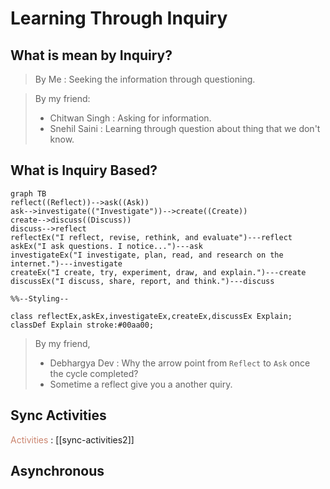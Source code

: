 # Learning Through Inquiry
## What is mean by Inquiry?

> By Me :
> Seeking the information through questioning.

> By my friend:
> - Chitwan Singh : Asking for information.
> - Snehil Saini : Learning through question about thing that we don't know.

## What is Inquiry Based?

```mermaid
graph TB
reflect((Reflect))-->ask((Ask))
ask-->investigate(("Investigate"))-->create((Create))
create-->discuss((Discuss))
discuss-->reflect
reflectEx("I reflect, revise, rethink, and evaluate")---reflect
askEx("I ask questions. I notice...")---ask
investigateEx("I investigate, plan, read, and research on the internet.")---investigate
createEx("I create, try, experiment, draw, and explain.")---create
discussEx("I discuss, share, report, and think.")---discuss

%%--Styling--

class reflectEx,askEx,investigateEx,createEx,discussEx Explain;
classDef Explain stroke:#00aa00;
```

> By my friend,  
> - Debhargya Dev :  Why the arrow point from `Reflect` to `Ask` once the cycle completed?
> - Sometime a reflect give you a another quiry.
















## Sync Activities

<span style="color:#cb846e">Activities</span> : [[sync-activities2]]

## Asynchronous

